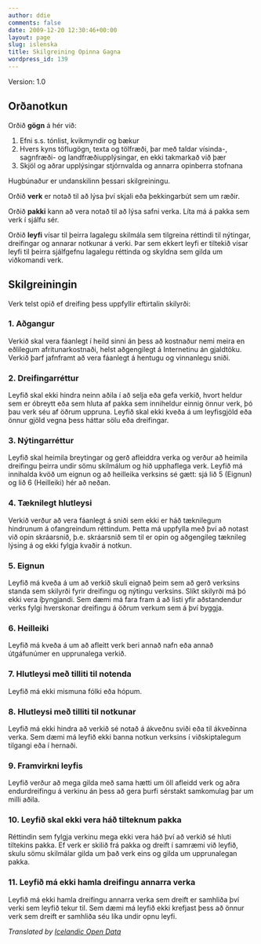 ```yaml
---
author: ddie
comments: false
date: 2009-12-20 12:30:46+00:00
layout: page
slug: islenska
title: Skilgreining Opinna Gagna
wordpress_id: 139
---
```


Version: 1.0

## Orðanotkun

Orðið **gögn** á hér við:

  1. Efni s.s. tónlist, kvikmyndir og bækur
  2. Hvers kyns töflugögn, texta og tölfræði, þar með taldar vísinda-, sagnfræði- og landfræðiupplýsingar, en ekki takmarkað við þær
  3. Skjöl og aðrar upplýsingar stjórnvalda og annarra opinberra stofnana

Hugbúnaður er undanskilinn þessari skilgreiningu.

Orðið **verk** er notað til að lýsa því skjali eða þekkingarbút sem um ræðir.

Orðið **pakki** kann að vera notað til að lýsa safni verka. Líta má á pakka sem verk í sjálfu sér.

Orðið **leyfi** vísar til þeirra lagalegu skilmála sem tilgreina réttindi til nýtingar, dreifingar og annarar notkunar á verki. Þar sem ekkert leyfi er tiltekið vísar leyfi til þeirra sjálfgefnu lagalegu réttinda og skyldna sem gilda um viðkomandi verk.

## Skilgreiningin 

Verk telst opið ef dreifing þess uppfyllir eftirtalin skilyrði:

### 1. Aðgangur 

Verkið skal vera fáanlegt í heild sinni án þess að kostnaður nemi meira en eðlilegum afritunarkostnaði, helst aðgengilegt á Internetinu án gjaldtöku. Verkið þarf jafnframt að vera fáanlegt á hentugu og vinnanlegu sniði.

### 2. Dreifingarréttur 

Leyfið skal ekki hindra neinn aðila í að selja eða gefa verkið, hvort heldur sem er óbreytt eða sem hluta af pakka sem inniheldur einnig önnur verk, þó þau verk séu af öðrum uppruna. Leyfið skal ekki kveða á um leyfisgjöld eða önnur gjöld vegna þess háttar sölu eða dreifingar.

### 3. Nýtingarréttur 

Leyfið skal heimila breytingar og gerð afleiddra verka og verður að heimila dreifingu þeirra undir sömu skilmálum og hið upphaflega verk. Leyfið má innihalda kvöð um eignun og að heilleika verksins sé gætt: sjá lið 5 (Eignun) og lið 6 (Heilleiki) hér að neðan.

### 4. Tæknilegt hlutleysi 

Verkið verður að vera fáanlegt á sniði sem ekki er háð tæknilegum hindrunum á ofangreindum réttindum. Þetta má uppfylla með því að notast við opin skráarsnið, þ.e. skráarsnið sem til er opin og aðgengileg tæknileg lýsing á og ekki fylgja kvaðir á notkun.

### 5. Eignun 

Leyfið má kveða á um að verkið skuli eignað þeim sem að gerð verksins standa sem skilyrði fyrir dreifingu og nýtingu verksins. Slíkt skilyrði má þó ekki vera íþyngjandi. Sem dæmi má fara fram á að listi yfir aðstandendur verks fylgi hverskonar dreifingu á öðrum verkum sem á því byggja. 

### 6. Heilleiki 

Leyfið má kveða á um að afleitt verk beri annað nafn eða annað útgáfunúmer en upprunalega verkið.

### 7. Hlutleysi með tilliti til notenda 

Leyfið má ekki mismuna fólki eða hópum.

### 8. Hlutleysi með tilliti til notkunar 

Leyfið má ekki hindra að verkið sé notað á ákveðnu sviði eða til ákveðinna verka. Sem dæmi má leyfið ekki banna notkun verksins í viðskiptalegum tilgangi eða í hernaði.

### 9. Framvirkni leyfis 

Leyfið verður að mega gilda með sama hætti um öll afleidd verk og aðra endurdreifingu á verkinu án þess að gera þurfi sérstakt samkomulag þar um milli aðila.

### 10. Leyfið skal ekki vera háð tilteknum pakka 

Réttindin sem fylgja verkinu mega ekki vera háð því að verkið sé hluti tiltekins pakka. Ef verk er skilið frá pakka og dreift í samræmi við leyfið, skulu sömu skilmálar gilda um það verk eins og gilda um upprunalegan pakka.

### 11. Leyfið má ekki hamla dreifingu annarra verka 

Leyfið má ekki hamla dreifingu annarra verka sem dreift er samhliða því verki sem leyfið tekur til. Sem dæmi má leyfið ekki krefjast þess að önnur verk sem dreift er samhliða séu líka undir opnu leyfi.

*Translated by [Icelandic Open Data](http://opingogn.net/)*


